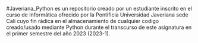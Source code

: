 #Javeriana_Python es un repositorio creado por un estudiante inscrito en el curso de Informática ofrecido por la Pontificia Universidad Javeriana sede Cali cuyo fin rádica en el almacenamiento de cualquier codigo creado/usado mediante Python durante el transcurso de este asignatura en el primer semestre del año 2023 (2023-1).
